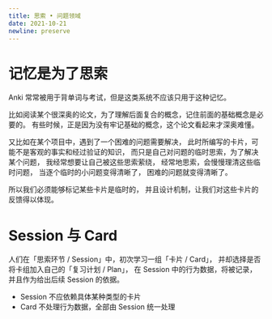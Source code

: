 ```yaml
---
title: 思索 • 问题领域
date: 2021-10-21
newline: preserve
---
```


# 记忆是为了思索

Anki 常常被用于背单词与考试，但是这类系统不应该只用于这种记忆。

比如阅读某个很深奥的论文，为了理解后面复合的概念，记住前面的基础概念是必要的。
有些时候，正是因为没有牢记基础的概念，这个论文看起来才深奥难懂。

又比如在某个项目中，遇到了一个困难的问题需要解决，
此时所编写的卡片，可能不是客观的事实和经过验证的知识，
而只是自己对问题的临时思索，为了解决某个问题，
我经常想要让自己被这些思索萦绕，
经常地思索，会慢慢理清这些临时问题，
当逐个临时的小问题变得清晰了，
困难的问题就变得清晰了。

所以我们必须能够标记某些卡片是临时的，
并且设计机制，让我们对这些卡片的反馈得以体现。

# Session 与 Card

人们在「思索环节 / Session」中，初次学习一组「卡片 / Card」，
并却选择是否将卡组加入自己的「复习计划 / Plan」，
在 Session 中的行为数据，将被记录，并且作为给出后续 Session 的依据。

- Session 不应依赖具体某种类型的卡片
- Card 不处理行为数据，全部由 Session 统一处理
